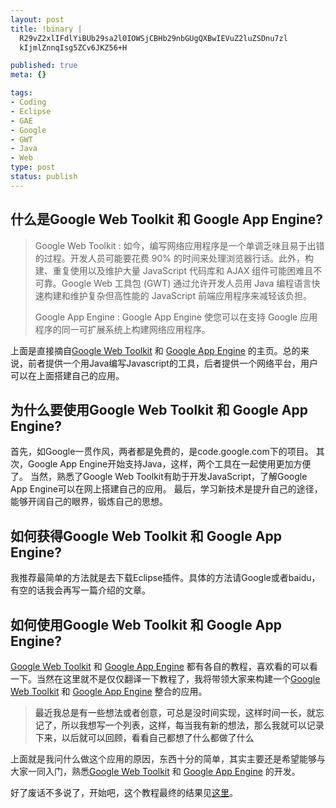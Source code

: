 ```yaml
--- 
layout: post
title: !binary |
  R29vZ2xlIFdlYiBUb29sa2l0IOWSjCBHb29nbGUgQXBwIEVuZ2luZSDnu7zl
  kIjmlZnnqIsg5ZCv6JKZ56+H

published: true
meta: {}

tags: 
- Coding
- Eclipse
- GAE
- Google
- GWT
- Java
- Web
type: post
status: publish
---
```

<h2>什么是Google Web Toolkit 和 Google App Engine?</h2>
<blockquote>Google Web Toolkit : 如今，编写网络应用程序是一个单调乏味且易于出错的过程。开发人员可能要花费 90% 的时间来处理浏览器行话。此外，构建、重复使用以及维护大量 JavaScript 代码库和 AJAX 组件可能困难且不可靠。Google Web 工具包 (GWT) 通过允许开发人员用 Java 编程语言快速构建和维护复杂但高性能的 JavaScript 前端应用程序来减轻该负担。

Google App Engine : Google App Engine 使您可以在支持 Google 应用程序的同一可扩展系统上构建网络应用程序。</blockquote>
上面是直接摘自<a href="http://code.google.com/intl/zh-CN/webtoolkit/" target="_blank">Google Web Toolkit</a> 和 <a href="http://code.google.com/intl/zh-CN/appengine/" target="_blank">Google App Engine</a> 的主页。总的来说，前者提供一个用Java编写Javascript的工具，后者提供一个网络平台，用户可以在上面搭建自己的应用。
<h2>为什么要使用Google Web Toolkit 和 Google App Engine?</h2>
首先，如Google一贯作风，两者都是免费的，是code.google.com下的项目。
其次，Google App Engine开始支持Java，这样，两个工具在一起使用更加方便了。
当然，熟悉了Google Web Toolkit有助于开发JavaScript，了解Google App Engine可以在网上搭建自己的应用。
最后，学习新技术是提升自己的途径，能够开阔自己的眼界，锻炼自己的思想。
<h2>如何获得Google Web Toolkit 和 Google App Engine?</h2>
我推荐最简单的方法就是去下载Eclipse插件。具体的方法请Google或者baidu，有空的话我会再写一篇介绍的文章。
<h2>如何使用Google Web Toolkit 和 Google App Engine?</h2>
<a href="http://code.google.com/intl/zh-CN/webtoolkit/" target="_blank">Google Web Toolkit</a> 和 <a href="http://code.google.com/intl/zh-CN/appengine/" target="_blank">Google App Engine</a> 都有各自的教程，喜欢看的可以看一下。当然在这里就不是仅仅翻译一下教程了，我将带领大家来构建一个<a href="http://code.google.com/intl/zh-CN/webtoolkit/" target="_blank">Google Web Toolkit</a> 和 <a href="http://code.google.com/intl/zh-CN/appengine/" target="_blank">Google App Engine</a> 整合的应用。
<blockquote><span style="color: #222222;">最近我总是有一些想法或者创意，可总是没时间实现，这样时间一长，就忘记了，所以我想写一个列表，这样，每当我有新的想法，那么我就可以记录下来，以后就可以回顾，看看自己都想了什么都做了什么</span></blockquote>
<span style="color: #222222;">上面就是我问什么做这个应用的原因，东西十分的简单，其实主要还是希望能够与大家一同入门，熟悉<a href="http://code.google.com/intl/zh-CN/webtoolkit/" target="_blank">Google Web Toolkit</a> 和 <a href="http://code.google.com/intl/zh-CN/appengine/" target="_blank">Google App Engine</a> 的开发。</span>

好了废话不多说了，开始吧，这个教程最终的结果见<a title="kylewu" href="http://kylewuidea.appspot.com/" target="_blank">这里</a>。
